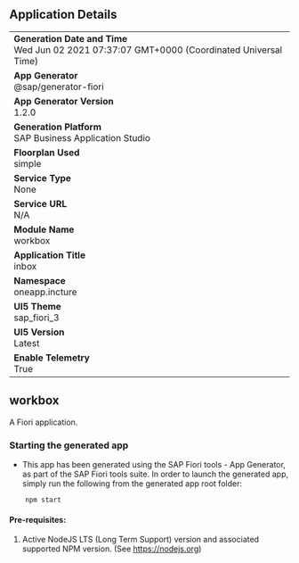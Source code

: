 ## Application Details
|               |
| ------------- |
|**Generation Date and Time**<br>Wed Jun 02 2021 07:37:07 GMT+0000 (Coordinated Universal Time)|
|**App Generator**<br>@sap/generator-fiori|
|**App Generator Version**<br>1.2.0|
|**Generation Platform**<br>SAP Business Application Studio|
|**Floorplan Used**<br>simple|
|**Service Type**<br>None|
|**Service URL**<br>N/A
|**Module Name**<br>workbox|
|**Application Title**<br>inbox|
|**Namespace**<br>oneapp.incture|
|**UI5 Theme**<br>sap_fiori_3|
|**UI5 Version**<br>Latest|
|**Enable Telemetry**<br>True|

## workbox

A Fiori application.

### Starting the generated app

-   This app has been generated using the SAP Fiori tools - App Generator, as part of the SAP Fiori tools suite.  In order to launch the generated app, simply run the following from the generated app root folder:

```
    npm start
```

#### Pre-requisites:

1. Active NodeJS LTS (Long Term Support) version and associated supported NPM version.  (See https://nodejs.org)


